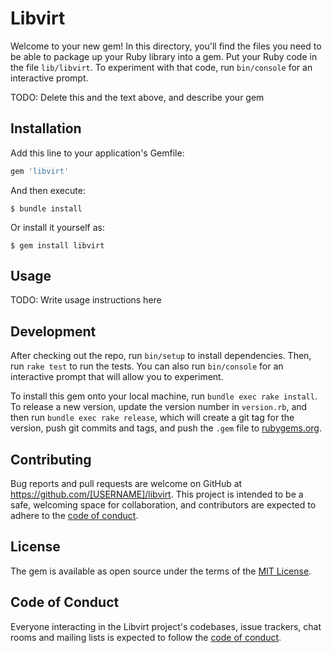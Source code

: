 # Libvirt

Welcome to your new gem! In this directory, you'll find the files you need to be able to package up your Ruby library into a gem. Put your Ruby code in the file `lib/libvirt`. To experiment with that code, run `bin/console` for an interactive prompt.

TODO: Delete this and the text above, and describe your gem

## Installation

Add this line to your application's Gemfile:

```ruby
gem 'libvirt'
```

And then execute:

    $ bundle install

Or install it yourself as:

    $ gem install libvirt

## Usage

TODO: Write usage instructions here

## Development

After checking out the repo, run `bin/setup` to install dependencies. Then, run `rake test` to run the tests. You can also run `bin/console` for an interactive prompt that will allow you to experiment.

To install this gem onto your local machine, run `bundle exec rake install`. To release a new version, update the version number in `version.rb`, and then run `bundle exec rake release`, which will create a git tag for the version, push git commits and tags, and push the `.gem` file to [rubygems.org](https://rubygems.org).

## Contributing

Bug reports and pull requests are welcome on GitHub at https://github.com/[USERNAME]/libvirt. This project is intended to be a safe, welcoming space for collaboration, and contributors are expected to adhere to the [code of conduct](https://github.com/[USERNAME]/libvirt/blob/master/CODE_OF_CONDUCT.md).


## License

The gem is available as open source under the terms of the [MIT License](https://opensource.org/licenses/MIT).

## Code of Conduct

Everyone interacting in the Libvirt project's codebases, issue trackers, chat rooms and mailing lists is expected to follow the [code of conduct](https://github.com/[USERNAME]/libvirt/blob/master/CODE_OF_CONDUCT.md).
